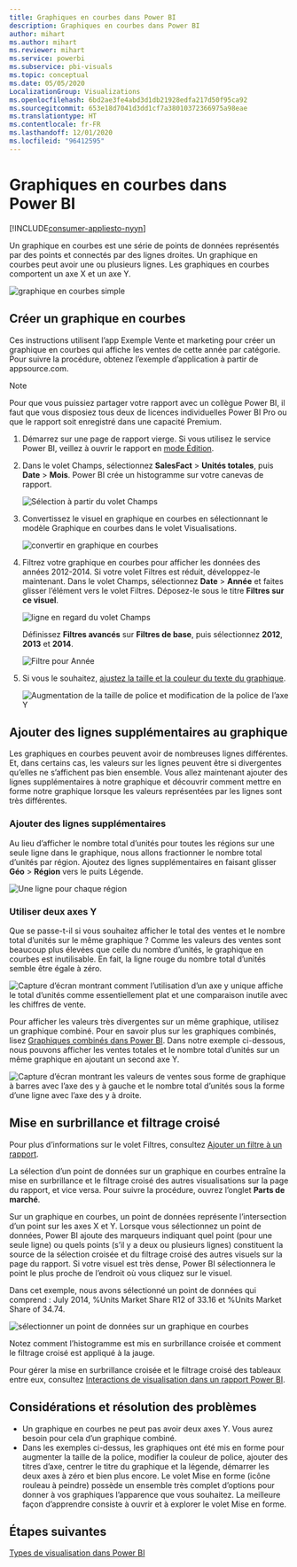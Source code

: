 ```yaml
---
title: Graphiques en courbes dans Power BI
description: Graphiques en courbes dans Power BI
author: mihart
ms.author: mihart
ms.reviewer: mihart
ms.service: powerbi
ms.subservice: pbi-visuals
ms.topic: conceptual
ms.date: 05/05/2020
LocalizationGroup: Visualizations
ms.openlocfilehash: 6bd2ae3fe4abd3d1db21928edfa217d50f95ca92
ms.sourcegitcommit: 653e18d7041d3dd1cf7a38010372366975a98eae
ms.translationtype: HT
ms.contentlocale: fr-FR
ms.lasthandoff: 12/01/2020
ms.locfileid: "96412595"
---
```

# <a name="line-charts-in-power-bi"></a>Graphiques en courbes dans Power BI

[!INCLUDE[consumer-appliesto-nyyn](../includes/consumer-appliesto-nyyn.md)]

Un graphique en courbes est une série de points de données représentés par des points et connectés par des lignes droites. Un graphique en courbes peut avoir une ou plusieurs lignes. Les graphiques en courbes comportent un axe X et un axe Y. 

![graphique en courbes simple](media/power-bi-line-charts/power-bi-line.png)



## <a name="create-a-line-chart"></a>Créer un graphique en courbes
Ces instructions utilisent l’app Exemple Vente et marketing pour créer un graphique en courbes qui affiche les ventes de cette année par catégorie. Pour suivre la procédure, obtenez l’exemple d’application à partir de appsource.com.

> [!NOTE]
> Pour que vous puissiez partager votre rapport avec un collègue Power BI, il faut que vous disposiez tous deux de licences individuelles Power BI Pro ou que le rapport soit enregistré dans une capacité Premium.

1. Démarrez sur une page de rapport vierge. Si vous utilisez le service Power BI, veillez à ouvrir le rapport en [mode Édition](../create-reports/service-interact-with-a-report-in-editing-view.md).

2. Dans le volet Champs, sélectionnez **SalesFact** \> **Unités totales**, puis **Date** > **Mois**.  Power BI crée un histogramme sur votre canevas de rapport.

    ![Sélection à partir du volet Champs](media/power-bi-line-charts/power-bi-step1.png)

4. Convertissez le visuel en graphique en courbes en sélectionnant le modèle Graphique en courbes dans le volet Visualisations. 

    ![convertir en graphique en courbes](media/power-bi-line-charts/power-bi-convert-to-line.png)
   

4. Filtrez votre graphique en courbes pour afficher les données des années 2012-2014. Si votre volet Filtres est réduit, développez-le maintenant. Dans le volet Champs, sélectionnez **Date** \> **Année** et faites glisser l’élément vers le volet Filtres. Déposez-le sous le titre **Filtres sur ce visuel**. 
     
    ![ligne en regard du volet Champs](media/power-bi-line-charts/power-bi-year-filter.png)

    Définissez **Filtres avancés** sur **Filtres de base**, puis sélectionnez **2012**, **2013** et **2014**.

    ![Filtre pour Année](media/power-bi-line-charts/power-bi-filter-year.png)

6. Si vous le souhaitez, [ajustez la taille et la couleur du texte du graphique](power-bi-visualization-customize-title-background-and-legend.md). 

    ![Augmentation de la taille de police et modification de la police de l’axe Y](media/power-bi-line-charts/power-bi-line-3years.png)

## <a name="add-additional-lines-to-the-chart"></a>Ajouter des lignes supplémentaires au graphique
Les graphiques en courbes peuvent avoir de nombreuses lignes différentes. Et, dans certains cas, les valeurs sur les lignes peuvent être si divergentes qu’elles ne s’affichent pas bien ensemble. Vous allez maintenant ajouter des lignes supplémentaires à notre graphique et découvrir comment mettre en forme notre graphique lorsque les valeurs représentées par les lignes sont très différentes. 

### <a name="add-additional-lines"></a>Ajouter des lignes supplémentaires
Au lieu d’afficher le nombre total d’unités pour toutes les régions sur une seule ligne dans le graphique, nous allons fractionner le nombre total d’unités par région. Ajoutez des lignes supplémentaires en faisant glisser **Géo** > **Région** vers le puits Légende.

   ![Une ligne pour chaque région](media/power-bi-line-charts/power-bi-line-regions.png)


### <a name="use-two-y-axes"></a>Utiliser deux axes Y
Que se passe-t-il si vous souhaitez afficher le total des ventes et le nombre total d’unités sur le même graphique ? Comme les valeurs des ventes sont beaucoup plus élevées que celle du nombre d’unités, le graphique en courbes est inutilisable. En fait, la ligne rouge du nombre total d’unités semble être égale à zéro.

   ![Capture d’écran montrant comment l’utilisation d’un axe y unique affiche le total d’unités comme essentiellement plat et une comparaison inutile avec les chiffres de vente.](media/power-bi-line-charts/power-bi-diverging.png)

Pour afficher les valeurs très divergentes sur un même graphique, utilisez un graphique combiné. Pour en savoir plus sur les graphiques combinés, lisez [Graphiques combinés dans Power BI](power-bi-visualization-combo-chart.md). Dans notre exemple ci-dessous, nous pouvons afficher les ventes totales et le nombre total d’unités sur un même graphique en ajoutant un second axe Y. 

   ![Capture d’écran montrant les valeurs de ventes sous forme de graphique à barres avec l’axe des y à gauche et le nombre total d’unités sous la forme d’une ligne avec l’axe des y à droite.](media/power-bi-line-charts/power-bi-dual-axes.png)

## <a name="highlighting-and-cross-filtering"></a>Mise en surbrillance et filtrage croisé
Pour plus d’informations sur le volet Filtres, consultez [Ajouter un filtre à un rapport](../create-reports/power-bi-report-add-filter.md).

La sélection d’un point de données sur un graphique en courbes entraîne la mise en surbrillance et le filtrage croisé des autres visualisations sur la page du rapport, et vice versa. Pour suivre la procédure, ouvrez l’onglet **Parts de marché**.  

Sur un graphique en courbes, un point de données représente l’intersection d’un point sur les axes X et Y. Lorsque vous sélectionnez un point de données, Power BI ajoute des marqueurs indiquant quel point (pour une seule ligne) ou quels points (s’il y a deux ou plusieurs lignes) constituent la source de la sélection croisée et du filtrage croisé des autres visuels sur la page du rapport. Si votre visuel est très dense, Power BI sélectionnera le point le plus proche de l’endroit où vous cliquez sur le visuel.

Dans cet exemple, nous avons sélectionné un point de données qui comprend : July 2014, %Units Market Share R12 of 33.16 et %Units Market Share of 34.74.

![sélectionner un point de données sur un graphique en courbes](media/power-bi-line-charts/power-bi-single-select.png)

Notez comment l’histogramme est mis en surbrillance croisée et comment le filtrage croisé est appliqué à la jauge.

Pour gérer la mise en surbrillance croisée et le filtrage croisé des tableaux entre eux, consultez [Interactions de visualisation dans un rapport Power BI](../create-reports/service-reports-visual-interactions.md).

## <a name="considerations-and-troubleshooting"></a>Considérations et résolution des problèmes
* Un graphique en courbes ne peut pas avoir deux axes Y.  Vous aurez besoin pour cela d’un graphique combiné.
* Dans les exemples ci-dessus, les graphiques ont été mis en forme pour augmenter la taille de la police, modifier la couleur de police, ajouter des titres d’axe, centrer le titre du graphique et la légende, démarrer les deux axes à zéro et bien plus encore. Le volet Mise en forme (icône rouleau à peindre) possède un ensemble très complet d’options pour donner à vos graphiques l’apparence que vous souhaitez. La meilleure façon d’apprendre consiste à ouvrir et à explorer le volet Mise en forme.

## <a name="next-steps"></a>Étapes suivantes

[Types de visualisation dans Power BI](power-bi-visualization-types-for-reports-and-q-and-a.md)





